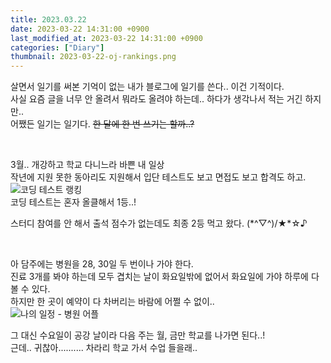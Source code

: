 ```yaml
---
title: 2023.03.22
date: 2023-03-22 14:31:00 +0900
last_modified_at: 2023-03-22 14:31:00 +0900
categories: ["Diary"]
thumbnail: 2023-03-22-oj-rankings.png
---
```


살면서 일기를 써본 기억이 없는 내가 블로그에 일기를 쓴다.. 이건 기적이다.  
사실 요즘 글을 너무 안 올려서 뭐라도 올려야 하는데.. 하다가 생각나서 적는 거긴 하지만..  
어쨌든 일기는 일기다. ~~한 달에 한 번 쓰기는 할까..?~~

<br/>

3월.. 개강하고 학교 다니느라 바쁜 내 일상  
작년에 지원 못한 동아리도 지원해서 입단 테스트도 보고 면접도 보고 합격도 하고.  
![코딩 테스트 랭킹](2023-03-22-oj-rankings.png)  
코딩 테스트는 혼자 올클해서 1등..!

스터디 참여를 안 해서 출석 점수가 없는데도 최종 2등 먹고 왔다. (\*^▽^)/★\*☆♪

<br/>

아 담주에는 병원을 28, 30일 두 번이나 가야 한다.  
진료 3개를 봐야 하는데 모두 겹치는 날이 화요일밖에 없어서 화요일에 가야 하루에 다 볼 수 있다.  
하지만 한 곳이 예약이 다 차버리는 바람에 어쩔 수 없이..  
![나의 일정 - 병원 어플](2023-03-22-app-capture.png)

그 대신 수요일이 공강 날이라 다음 주는 월, 금만 학교를 나가면 된다..!  
근데.. 귀찮아.......... 차라리 학교 가서 수업 들을래..
